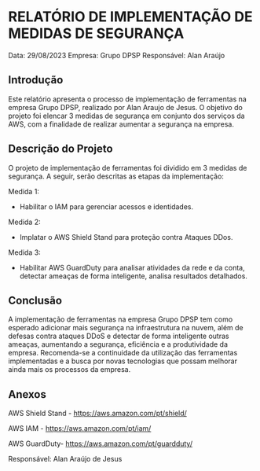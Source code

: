 # RELATÓRIO DE IMPLEMENTAÇÃO DE MEDIDAS DE SEGURANÇA

Data: 29/08/2023
Empresa: Grupo DPSP 
Responsável: Alan Araújo

## Introdução
Este relatório apresenta o processo de implementação de ferramentas na empresa Grupo DPSP, realizado por Alan Araujo de Jesus. O objetivo do projeto foi elencar 3 medidas de segurança em conjunto dos serviços da AWS, com a finalidade de realizar aumentar a segurança na empresa.

## Descrição do Projeto
O projeto de implementação de ferramentas foi dividido em 3 medidas de segurança. A seguir, serão descritas as etapas da implementação:

Medida 1: 
- Habilitar o IAM para gerenciar acessos e identidades.

Medida 2: 
- Implatar o AWS Shield Stand para proteção contra Ataques DDos.

Medida 3: 
- Habilitar AWS GuardDuty para analisar atividades da rede e da conta, detectar ameaças de forma inteligente, analisa resultados detalhados.


## Conclusão
A implementação de ferramentas na empresa Grupo DPSP tem como esperado adicionar mais segurança na infraestrutura na nuvem, além de defesas contra ataques DDoS e detectar de forma inteligente outras ameaças, aumentando a segurança, eficiência e a produtividade da empresa. Recomenda-se a continuidade da utilização das ferramentas implementadas e a busca por novas tecnologias que possam melhorar ainda mais os processos da empresa.

## Anexos

AWS Shield Stand - https://aws.amazon.com/pt/shield/

AWS IAM - https://aws.amazon.com/pt/iam/

AWS GuardDuty- https://aws.amazon.com/pt/guardduty/

Responsável: Alan Araújo de Jesus